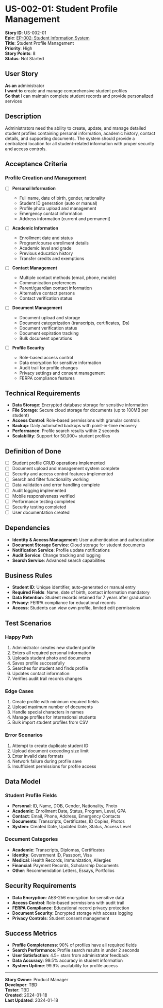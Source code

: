 # US-002-01: Student Profile Management

**Story ID**: US-002-01  
**Epic**: [EP-002: Student Information System](../epics/EP-002-SIS.md)  
**Title**: Student Profile Management  
**Priority**: High  
**Story Points**: 8  
**Status**: Not Started  

## User Story

**As an** administrator  
**I want to** create and manage comprehensive student profiles  
**So that** I can maintain complete student records and provide personalized services  

## Description

Administrators need the ability to create, update, and manage detailed student profiles containing personal information, academic history, contact details, and supporting documents. The system should provide a centralized location for all student-related information with proper security and access controls.

## Acceptance Criteria

### Profile Creation and Management
- [ ] **Personal Information**
  - Full name, date of birth, gender, nationality
  - Student ID generation (auto or manual)
  - Profile photo upload and management
  - Emergency contact information
  - Address information (current and permanent)

- [ ] **Academic Information**
  - Enrollment date and status
  - Program/course enrollment details
  - Academic level and grade
  - Previous education history
  - Transfer credits and exemptions

- [ ] **Contact Management**
  - Multiple contact methods (email, phone, mobile)
  - Communication preferences
  - Parent/guardian contact information
  - Alternative contact persons
  - Contact verification status

- [ ] **Document Management**
  - Document upload and storage
  - Document categorization (transcripts, certificates, IDs)
  - Document verification status
  - Document expiration tracking
  - Bulk document operations

- [ ] **Profile Security**
  - Role-based access control
  - Data encryption for sensitive information
  - Audit trail for profile changes
  - Privacy settings and consent management
  - FERPA compliance features

## Technical Requirements

- **Data Storage**: Encrypted database storage for sensitive information
- **File Storage**: Secure cloud storage for documents (up to 100MB per student)
- **Access Control**: Role-based permissions with granular controls
- **Backup**: Daily automated backups with point-in-time recovery
- **Performance**: Profile search results within 2 seconds
- **Scalability**: Support for 50,000+ student profiles

## Definition of Done

- [ ] Student profile CRUD operations implemented
- [ ] Document upload and management system complete
- [ ] Security and access control features implemented
- [ ] Search and filter functionality working
- [ ] Data validation and error handling complete
- [ ] Audit logging implemented
- [ ] Mobile responsiveness verified
- [ ] Performance testing completed
- [ ] Security testing completed
- [ ] User documentation created

## Dependencies

- **Identity & Access Management**: User authentication and authorization
- **Document Storage Service**: Cloud storage for student documents
- **Notification Service**: Profile update notifications
- **Audit Service**: Change tracking and logging
- **Search Service**: Advanced search capabilities

## Business Rules

- **Student ID**: Unique identifier, auto-generated or manual entry
- **Required Fields**: Name, date of birth, contact information mandatory
- **Data Retention**: Student records retained for 7 years after graduation
- **Privacy**: FERPA compliance for educational records
- **Access**: Students can view own profile, limited edit permissions

## Test Scenarios

### Happy Path
1. Administrator creates new student profile
2. Enters all required personal information
3. Uploads student photo and documents
4. Saves profile successfully
5. Searches for student and finds profile
6. Updates contact information
7. Verifies audit trail records changes

### Edge Cases
1. Create profile with minimum required fields
2. Upload maximum number of documents
3. Handle special characters in names
4. Manage profiles for international students
5. Bulk import student profiles from CSV

### Error Scenarios
1. Attempt to create duplicate student ID
2. Upload document exceeding size limit
3. Enter invalid date formats
4. Network failure during profile save
5. Insufficient permissions for profile access

## Data Model

### Student Profile Fields
- **Personal**: ID, Name, DOB, Gender, Nationality, Photo
- **Academic**: Enrollment Date, Status, Program, Level, GPA
- **Contact**: Email, Phone, Address, Emergency Contacts
- **Documents**: Transcripts, Certificates, ID Copies, Photos
- **System**: Created Date, Updated Date, Status, Access Level

### Document Categories
- **Academic**: Transcripts, Diplomas, Certificates
- **Identity**: Government ID, Passport, Visa
- **Medical**: Health Records, Immunization, Allergies
- **Financial**: Payment Records, Scholarship Documents
- **Other**: Recommendation Letters, Essays, Portfolios

## Security Requirements

- **Data Encryption**: AES-256 encryption for sensitive data
- **Access Control**: Role-based permissions with audit trail
- **FERPA Compliance**: Educational record privacy protection
- **Document Security**: Encrypted storage with access logging
- **Privacy Controls**: Student consent management

## Success Metrics

- **Profile Completeness**: 90% of profiles have all required fields
- **Search Performance**: Profile search results in under 2 seconds
- **User Satisfaction**: 4.5+ stars from administrator feedback
- **Data Accuracy**: 99.5% accuracy in student information
- **System Uptime**: 99.9% availability for profile access

---

**Story Owner**: Product Manager  
**Developer**: TBD  
**Tester**: TBD  
**Created**: 2024-01-18  
**Last Updated**: 2024-01-18